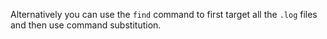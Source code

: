 Alternatively you can use the `find` command to first target all the `.log` files and then use command substitution.
